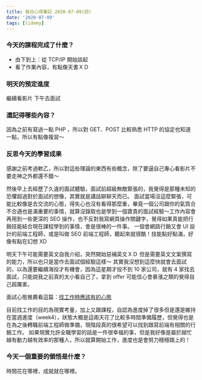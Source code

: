 ```yaml
---
title: 每日心得筆記 2020-07-09(四)
date: '2020-07-09'
tags: [lidemy]
---
```


### 今天的課程完成了什麼？

- 由下到上：從 TCP/IP 開始談起
- 看了作業內容，有點像天書ＸＤ

### 明天的預定進度

繼續看影片
下午去面試

### 還記得哪些內容？

因為之前有寫過一點 PHP ，所以對 GET、POST 比較熟悉
HTTP 的協定也知道一點，所以有點像複習～

### 反思今天的學習成果

感謝之前考過軟乙，所以對這些理論的東西有些概念，除了要逼自己專心看影片不要走神之外都還不錯～

然後早上去經歷了久違的面試體驗，面試前超級無敵緊張的，我覺得是那種未知的恐懼超過對於面試的想像，其實就是講話聊聊天而已。
面試當場沒這麼緊張，可能比較像是去交流的心態，得失心也沒有看得那麼重，畢竟一個公司跟你的氣質合不合適也是滿重要的事情，就算沒錄取也是學到一個寶貴的面試經驗～工作內容會再用到一些更深的 SEO 操作，也不反對我寫網頁操作關鍵字，覺得如果真能把行銷技能結合現在課程學到的事情，會是很棒的一件事。
一個會網路行銷又會 UI 設計的前端工程師，或是叫做 SEO 前端工程師，聽起來就很酷！技能點好點滿，好像有點在幻想 XD

明天下午可能需要英文自我介紹，突然開始惡補英文ＸＤ 但是需要英文文案撰寫的能力，所以也只是當作去面試個經驗這樣～
其實我沒想到這麼快就會去面試的，以為還要繼續海投才有機會，因為這星期才投不到 10 家公司，就有 4 家找去面試，只能說我之前真的太小看自己了，拿到 offer 可能信心會暴漲之類的覺得自己超厲害。

面試心態推薦看這篇：[找工作時應該有的心態](https://medium.com/@DingDingTaiwan/%E6%89%BE%E5%B7%A5%E4%BD%9C%E6%99%82%E6%87%89%E8%A9%B2%E6%9C%89%E7%9A%84%E5%BF%83%E6%85%8B-3a95788187a5)

目前找工作的目的為現實考量，加上又跟課程，自認為進度掉了很多但是還是維持在當週進度（week4），狀態大概是這兩天花了比較多時間準備履歷，但覺得也是在為之後轉職前端工程師做準備，現階段真的很希望可以找到跟寫前端有相關的行銷工作。
如果現實允許全職學習的話是一件很幸福的事，但是我好像是屬於越忙越有動力越有效率的那種人，所以就算開始工作，進度也是會努力穩穩跟上的！

### 今天一個重要的領悟是什麼？

時間花在哪裡，成就就在哪裡。
